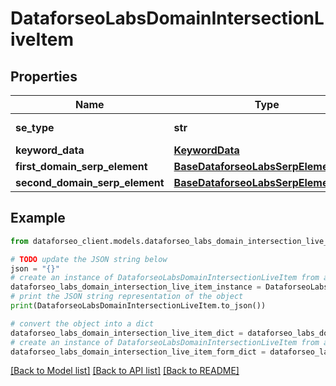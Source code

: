 # DataforseoLabsDomainIntersectionLiveItem


## Properties

Name | Type | Description | Notes
------------ | ------------- | ------------- | -------------
**se_type** | **str** | search engine type | [optional] 
**keyword_data** | [**KeywordData**](KeywordData.md) |  | [optional] 
**first_domain_serp_element** | [**BaseDataforseoLabsSerpElementItem**](BaseDataforseoLabsSerpElementItem.md) |  | [optional] 
**second_domain_serp_element** | [**BaseDataforseoLabsSerpElementItem**](BaseDataforseoLabsSerpElementItem.md) |  | [optional] 

## Example

```python
from dataforseo_client.models.dataforseo_labs_domain_intersection_live_item import DataforseoLabsDomainIntersectionLiveItem

# TODO update the JSON string below
json = "{}"
# create an instance of DataforseoLabsDomainIntersectionLiveItem from a JSON string
dataforseo_labs_domain_intersection_live_item_instance = DataforseoLabsDomainIntersectionLiveItem.from_json(json)
# print the JSON string representation of the object
print(DataforseoLabsDomainIntersectionLiveItem.to_json())

# convert the object into a dict
dataforseo_labs_domain_intersection_live_item_dict = dataforseo_labs_domain_intersection_live_item_instance.to_dict()
# create an instance of DataforseoLabsDomainIntersectionLiveItem from a dict
dataforseo_labs_domain_intersection_live_item_form_dict = dataforseo_labs_domain_intersection_live_item.from_dict(dataforseo_labs_domain_intersection_live_item_dict)
```
[[Back to Model list]](../README.md#documentation-for-models) [[Back to API list]](../README.md#documentation-for-api-endpoints) [[Back to README]](../README.md)


